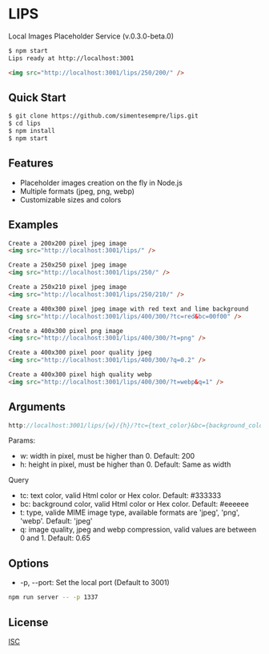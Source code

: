 # LIPS
Local Images Placeholder Service (v.0.3.0-beta.0)

```bash
$ npm start
Lips ready at http://localhost:3001
```
```html
<img src="http://localhost:3001/lips/250/200/" />
```

## Quick Start

```bash
$ git clone https://github.com/simentesempre/lips.git
$ cd lips
$ npm install
$ npm start
```

## Features

  * Placeholder images creation on the fly in Node.js
  * Multiple formats (jpeg, png, webp)
  * Customizable sizes and colors

## Examples

```html
Create a 200x200 pixel jpeg image
<img src="http://localhost:3001/lips/" />

Create a 250x250 pixel jpeg image
<img src="http://localhost:3001/lips/250/" />

Create a 250x210 pixel jpeg image
<img src="http://localhost:3001/lips/250/210/" />

Create a 400x300 pixel jpeg image with red text and lime background
<img src="http://localhost:3001/lips/400/300/?tc=red&bc=00f00" />

Create a 400x300 pixel png image
<img src="http://localhost:3001/lips/400/300/?t=png" />

Create a 400x300 pixel poor quality jpeg
<img src="http://localhost:3001/lips/400/300/?q=0.2" />

Create a 400x300 pixel high quality webp
<img src="http://localhost:3001/lips/400/300/?t=webp&q=1" />
```

## Arguments

```js
http://localhost:3001/lips/{w}/{h}/?tc={text_color}&bc={background_color}&t={type}&q={quality}
```

Params:
- w: width in pixel, must be higher than 0. Default: 200
- h: height in pixel, must be higher than 0. Default: Same as width

Query
- tc: text color, valid Html color or Hex color. Default: #333333
- bc: background color, valid Html color or Hex color. Default: #eeeeee
- t: type, valide MIME image type, available formats are 'jpeg', 'png', 'webp'. Default: 'jpeg'
- q: image quality, jpeg and webp compression, valid values are between 0 and 1. Default: 0.65

## Options

- -p, --port: Set the local port (Default to 3001)

```bash
npm run server -- -p 1337
```

## License

[ISC](LICENSE)

